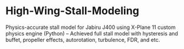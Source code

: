 # High-Wing-Stall-Modeling
Physics-accurate stall model for Jabiru J400 using X-Plane 11 custom physics engine (Python) – Achieved full stall model with hysteresis and buffet, propeller effects, autorotation, turbulence, FDR, and etc.
